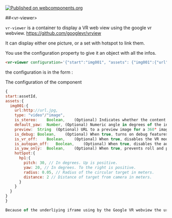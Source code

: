 [![Published on webcomponents.org](https://img.shields.io/badge/webcomponents.org-published-blue.svg)](https://www.webcomponents.org/element/owner/my-element)

##&lt;vr-viewer&gt;

`vr-viewer` is a container to display a VR web view using the google vr webview.
https://github.com/googlevr/vrview

It can display either one picture, or a set with hotspot to link them.

You use the configuration property to give it an object with all the infos.

<!---
```
<custom-element-demo>
  <template>
    <script src="../webcomponentsjs/webcomponents-lite.js"></script>
    <link rel="import" href="vr-viewer.html">
    <next-code-block></next-code-block>
  </template>
</custom-element-demo>
```
-->
```html
<vr-viewer configuration='{"start":"img001", "assets": {"img001":{"url":"https://storage.googleapis.com/vr-walk.appspot.com/walk/IMG_20170512_180048.vr-converted.jpg", "is_autopan_off":true,"is_stereo":true, "type":"image", "hotspot":{"hp1":{"pitch": 0, "yaw": 125, "radius": 0.05, "distance": 1, "destination":"img002"} }},"img002":{"url":"https://storage.googleapis.com/vr-walk.appspot.com/walk/IMG_20170512_180350.vr-converted.jpg", "is_stereo":true, "is_autopan_off":false, "type":"image", "hotspot":{"hp1":{"pitch": 0, "yaw": 125, "radius": 0.05, "distance": 1, "destination":"img001"} }}} }'></vr-viewer>
```

the configuration is in the form :

The configuration of the component

  ```js      
 {
  start:assetId,
  assets:{
    img001:{
      url:http://url.jpg,
      type: "video"/"image",
      is_stereo:	Boolean,	(Optional) Indicates whether the content at the image or video URL is stereo or not.
      default_yaw:	Number,	(Optional) Numeric angle in degrees of the initial heading for the 360° content. By default, the camera points at the center of the underlying image.
      preview:	String	(Optional) URL to a preview image for a 360° image file.
      is_debug:	Boolean,	(Optional) When true, turns on debug features like rendering hotspots ad showing the FPS meter.
      is_vr_off:	Boolean,	(Optional) When true, disables the VR mode button.
      is_autopan_off:	Boolean,	(Optional) When true, disables the autopan introduction on desktop.
      is_yaw_only:	Boolean,	(Optional) When true, prevents roll and pitch. This is intended for stereo panoramas.
      hotSpot:{
        hp1:{
          pitch: 30, // In degrees. Up is positive.
          yaw: 20, // In degrees. To the right is positive.
          radius: 0.05, // Radius of the circular target in meters.
          distance: 2 // Distance of target from camera in meters.
        }
      }
    }
  }
 }

Because of the underliying iframe using by the Google VR webview the url for the image MUST be absolute, and the CORS must be authorized on them
```